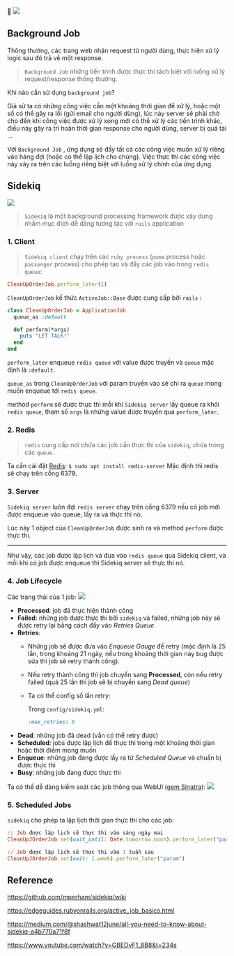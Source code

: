 :red_car:
![](https://images.viblo.asia/b18b51da-6fc3-4722-aa01-c91406892123.png)

## Background Job
Thông thường, các trang web nhận request từ người dùng, thực hiện xử lý logic sau đó trả về một response.

> `Background Job` những tiến trình được thực thi tách biệt với luồng xử lý request/response thông thường.
> 
Khi nào cần sử dụng `background job`?

Giả sử ta có những công việc cần một khoảng thời gian để xử lý, hoặc một số có thể gây ra lỗi (gửi email cho người dùng), lúc này server sẽ phải chờ cho đến khi công việc được xử lý xong mới có thể xử lý các tiến trình khác, điều này gây ra trì hoãn thời gian response cho người dùng,  server bị quá tải ...

Với `Background Job` , ứng dụng sẽ đẩy tất cả các công việc muốn xử lý riêng vào hàng đợi (hoặc có thể lập lịch cho chúng). Việc thực thi các công việc này xảy ra trên các luồng riêng biệt với luồng xử lý chính của ứng dụng.
## Sidekiq
![](https://images.viblo.asia/1753b370-cc28-4f8d-9634-c1fef898493d.jpg)

> `Sidekiq` là một background processing framework được xây dựng nhằm mục đích dễ dàng tương tác với `rails` application

### 1. Client
> `Sidekiq client` chạy trên các  `ruby process` (`puma` process hoặc `passenger` process) cho phép tạo và đẩy các job vào trong `redis queue`:
```ruby
CleanUpOrderJob.perform_later(1)
```
`CleanUpOrderJob` kế thức `ActiveJob::Base` được cung cấp bởi `rails` :
```ruby
class CleanUpOrderJob < ApplicationJob
  queue_as :default

  def perform(*args)
    puts "LET TALK!"
  end
end
```
`perform_later` enqueue `redis queue` với value được truyền và `queue` mặc định là `:default`.

`queue_as` trong `CleanUpOrderJob` với param truyền vào sẽ chỉ ra `queue` mong muốn enqueue tới `redis queue`.

method `perform` sẽ được thực thi mỗi khi `Sidekiq server` lấy queue ra khỏi `redis queue`, tham số `args` là những value được truyền qua `perform_later`.
### 2. Redis
> `redis` cung cấp nơi chứa các job cần thực thi của `sidekiq`, chứa trong các `queue`.

Ta cần cài đặt [Redis](https://redis.io/): `$ sudo apt install redis-server`
Mặc định thì redis sẽ chạy trên cổng 6379.
### 3. Server
`Sidekiq server` luôn đợi `redis server` chạy trên cổng 6379 nếu có job mới được enqueue vào queue, lấy ra và thực thi nó.

Lúc này 1 object của `CleanUpOrderJob` được sinh ra và method `perform` được thực thi.

---
Như vậy, các job được lập lịch và đưa vào `redis queue` qua Sidekiq client, và mỗi khi có job được enqueue thì Sidekiq server sẽ thực thi nó.
### 4. Job Lifecycle
Các trạng thái của 1 job:
![](https://images.viblo.asia/ef20ba8a-9e2a-4e04-95fc-a8f96fad737f.png)

- **Processed**: job đã thực hiện thành công
- **Failed**: những job được thực thi bởi `sidekiq` và failed, những job này sẽ được retry lại bằng cách đẩy vào *Retries Queue*
 - **Retries**:  
     - Những job sẽ được đưa vào *Enqueue Gauge* để retry (mặc định là 25 lần, trong khoảng 21 ngày, nếu trong khoảng thời gian này bug được sửa thì job sẽ retry thành công).
     -  Nếu retry thành công thì job chuyển sang **Processed**, còn nếu retry failed (quá 25 lần thì job sẽ bị chuyển sang *Dead queue*)
     -  Ta có thể config số lần retry: 
     
          Trong `config/sidekiq.yml`: 
          ```ruby
          :max_retries: 8
          ```
- **Dead**: những job đã dead (vẫn có thể retry được)
-  **Scheduled**: jobs được lập lịch để thực thi trong một khoảng thời gian hoặc thời điểm mong muốn
-  **Enqueue**: những job đang được lấy ra từ *Scheduled Queue* và chuẩn bị được thực thi
- **Busy**: những job đang được thực thi 

Ta có thể dễ dàng kiểm soát các job thông qua WebUI ([gem Sinatra](https://github.com/sinatra/sinatra)):
![](https://images.viblo.asia/7858f3f5-d0b1-46c3-83d5-7fbaf60e0937.png)


### 5. Scheduled Jobs
`sidekiq` cho phép ta lập lịch thời gian thực thi cho các job:
```ruby
// Job được lập lịch sẽ thực thi vào sáng ngày mai
CleanUpJOrderJob.set(wait_until: Date.tomorrow.noon).perform_later("param")

// Job được lập lịch sẽ thực thi vào 1 tuần sau
CleanUpJOrderJob.set(wait: 1.week).perform_later("param")
```

## Reference
https://github.com/mperham/sidekiq/wiki

https://edgeguides.rubyonrails.org/active_job_basics.html

https://medium.com/@shashwat12june/all-you-need-to-know-about-sidekiq-a4b770a71f8f

https://www.youtube.com/watch?v=GBEDvF1_8B8&t=234s